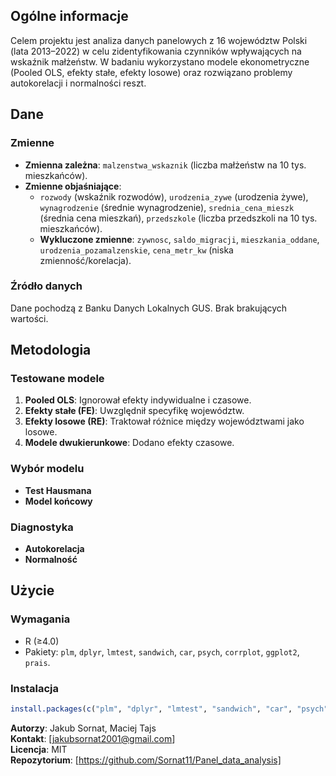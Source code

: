 ## Ogólne informacje
Celem projektu jest analiza danych panelowych z 16 województw Polski (lata 2013–2022) w celu zidentyfikowania czynników wpływających na wskaźnik małżeństw. W badaniu wykorzystano modele ekonometryczne (Pooled OLS, efekty stałe, efekty losowe) oraz rozwiązano problemy autokorelacji i normalności reszt.

## Dane
### Zmienne
- **Zmienna zależna**: `malzenstwa_wskaznik` (liczba małżeństw na 10 tys. mieszkańców).
- **Zmienne objaśniające**: 
  - `rozwody` (wskaźnik rozwodów), `urodzenia_zywe` (urodzenia żywe), `wynagrodzenie` (średnie wynagrodzenie), `srednia_cena_mieszk` (średnia cena mieszkań), `przedszkole` (liczba przedszkoli na 10 tys. mieszkańców).
  - **Wykluczone zmienne**: `zywnosc`, `saldo_migracji`, `mieszkania_oddane`, `urodzenia_pozamalzenskie`, `cena_metr_kw` (niska zmienność/korelacja).

### Źródło danych
Dane pochodzą z Banku Danych Lokalnych GUS. Brak brakujących wartości.

## Metodologia
### Testowane modele
1. **Pooled OLS**: Ignorował efekty indywidualne i czasowe.
2. **Efekty stałe (FE)**: Uwzględnił specyfikę województw.
3. **Efekty losowe (RE)**: Traktował różnice między województwami jako losowe.
4. **Modele dwukierunkowe**: Dodano efekty czasowe.

### Wybór modelu
- **Test Hausmana**
- **Model końcowy**

### Diagnostyka
- **Autokorelacja**
- **Normalność**

## Użycie
### Wymagania
- R (≥4.0)
- Pakiety: `plm`, `dplyr`, `lmtest`, `sandwich`, `car`, `psych`, `corrplot`, `ggplot2`, `prais`.

### Instalacja
```R
install.packages(c("plm", "dplyr", "lmtest", "sandwich", "car", "psych", "corrplot", "ggplot2", "prais"))
```

**Autorzy**: Jakub Sornat, Maciej Tajs  
**Kontakt**: [jakubsornat2001@gmail.com]  
**Licencja**: MIT  
**Repozytorium**: [https://github.com/Sornat11/Panel_data_analysis]
